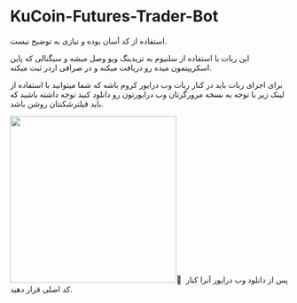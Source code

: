 # KuCoin-Futures-Trader-Bot
استفاده از کد آسان بوده و نیازی به توضیح نیست.

این ربات با استفاده از سلنیوم به تریدینگ ویو وصل میشه و سیگنالی که پاین اسکریپتمون میده رو دریافت میکنه و در صرافی اردر ثبت میکنه.

برای اجرای ربات باید در کنار ربات وب درایور کروم باشه که شما میتوانید با استفاده از لینک زیر با توجه به نسخه مرورگرتان وب درایورتون رو دانلود کنید توجه داشته باشید که باید فیلترشکنتان روشن باشد.

[<img src="https://github.com/Reza-Skar/Crypto-Trader-Bot/raw/main/images/Button.png" width="300"/>](https://chromedriver.chromium.org/downloads)
ّ
پس از دانلود وب درایور آنرا کنار کد اصلی قرار دهید.

